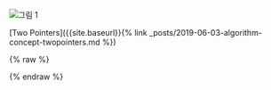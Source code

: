 

![그림 1]({{site.baseurl}}/img/spring/practice-springbootspringprofile-1.png)


[Two Pointers]({{site.baseurl}}{% link _posts/2019-06-03-algorithm-concept-twopointers.md %})




{% raw %}


{% endraw %}








